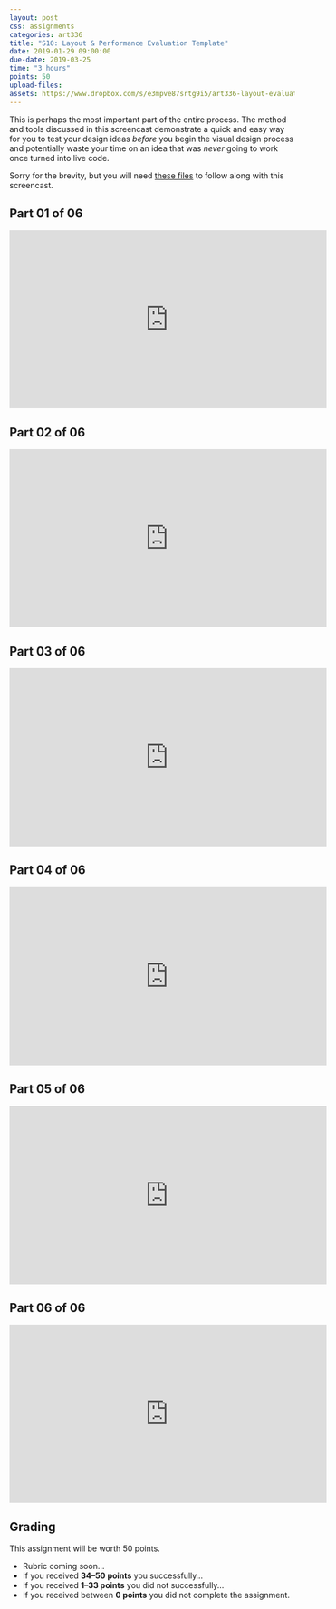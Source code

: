 ```yaml
---
layout: post
css: assignments
categories: art336
title: "S10: Layout & Performance Evaluation Template"
date: 2019-01-29 09:00:00
due-date: 2019-03-25
time: "3 hours"
points: 50
upload-files: 
assets: https://www.dropbox.com/s/e3mpve87srtg9i5/art336-layout-evaluation-template.zip?dl=0
---
```


This is perhaps the most important part of the entire process. The method and tools discussed in this screencast demonstrate a quick and easy way for you to test your design ideas _before_ you begin the visual design process and potentially waste your time on an idea that was _never_ going to work once turned into live code. 

Sorry for the brevity, but you will need <a href="../downloads/art336-layout-evaluation-template.zip" target="_blank" title="Evaluation Framework Files">these files</a> to follow along with this screencast.

## Part 01 of 06
<div class="video-wrapper">
	<iframe width="560" height="315" src="https://www.youtube.com/embed/F6wJ-5SfDAk" frameborder="0" allow="accelerometer; autoplay; encrypted-media; gyroscope; picture-in-picture" allowfullscreen></iframe>
</div>

## Part 02 of 06
<div class="video-wrapper">
	<iframe width="560" height="315" src="https://www.youtube.com/embed/VaDPBnre0lU" frameborder="0" allow="accelerometer; autoplay; encrypted-media; gyroscope; picture-in-picture" allowfullscreen></iframe>
</div>

## Part 03 of 06
<div class="video-wrapper">
	<iframe width="560" height="315" src="https://www.youtube.com/embed/YukEWQuWA5k" frameborder="0" allow="accelerometer; autoplay; encrypted-media; gyroscope; picture-in-picture" allowfullscreen></iframe>
</div>

## Part 04 of 06
<div class="video-wrapper">
	<iframe width="560" height="315" src="https://www.youtube.com/embed/IjUZ6-2UcGE" frameborder="0" allow="accelerometer; autoplay; encrypted-media; gyroscope; picture-in-picture" allowfullscreen></iframe>
</div>

## Part 05 of 06
<div class="video-wrapper">
	<iframe width="560" height="315" src="https://www.youtube.com/embed/MmvZdE7ZU3Y" frameborder="0" allow="accelerometer; autoplay; encrypted-media; gyroscope; picture-in-picture" allowfullscreen></iframe>
</div>

## Part 06 of 06
<div class="video-wrapper">
	<iframe width="560" height="315" src="https://www.youtube.com/embed/owvrlA9SU3M" frameborder="0" allow="accelerometer; autoplay; encrypted-media; gyroscope; picture-in-picture" allowfullscreen></iframe>
</div>


## Grading
This assignment will be worth 50 points.

- Rubric coming soon…
- If you received **34&ndash;50 points** you successfully…
- If you received **1&ndash;33 points** you did not successfully…
- If you received between **0 points** you did not complete the assignment.